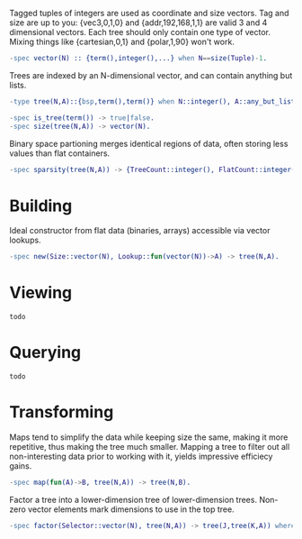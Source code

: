 Tagged tuples of integers are used as coordinate and size vectors. Tag and size
are up to you: {vec3,0,1,0} and {addr,192,168,1,1} are valid 3 and 4 dimensional
vectors.  Each tree should only contain one type of vector. Mixing things like
{cartesian,0,1} and {polar,1,90} won't work.

```erlang
-spec vector(N) :: {term(),integer(),...} when N==size(Tuple)-1.
```
Trees are indexed by an N-dimensional vector, and can contain anything but lists.

```erlang
-type tree(N,A)::{bsp,term(),term()} when N::integer(), A::any_but_list().
```
```erlang
-spec is_tree(term()) -> true|false.
-spec size(tree(N,A)) -> vector(N).
```

Binary space partioning merges identical regions of data, often storing less values than flat containers.

```erlang
-spec sparsity(tree(N,A)) -> {TreeCount::integer(), FlatCount::integer()}.
```

Building
========
Ideal constructor from flat data (binaries, arrays) accessible via vector lookups.

```erlang
-spec new(Size::vector(N), Lookup::fun(vector(N))->A) -> tree(N,A).
```

Viewing
=======
    todo

Querying
========
    todo

Transforming
============
Maps tend to simplify the data while keeping size the same, making it more
repetitive, thus making the tree much smaller. Mapping a tree to filter out all
non-interesting data prior to working with it, yields impressive efficiecy
gains.

```erlang
-spec map(fun(A)->B, tree(N,A)) -> tree(N,B).
```
Factor a tree into a lower-dimension tree of lower-dimension trees. Non-zero
vector elements mark dimensions to use in the top tree.

```erlang
-spec factor(Selector::vector(N), tree(N,A)) -> tree(J,tree(K,A)) where J+K=N.
```
